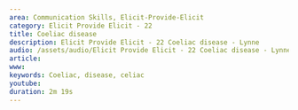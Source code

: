 ```yaml
---
area: Communication Skills, Elicit-Provide-Elicit
category: Elicit Provide Elicit - 22
title: Coeliac disease
description: Elicit Provide Elicit - 22 Coeliac disease - Lynne
audio: /assets/audio/Elicit Provide Elicit - 22 Coeliac disease - Lynne - MQ.mp3
article: 
www: 
keywords: Coeliac, disease, celiac
youtube: 
duration: 2m 19s
--- 
```

